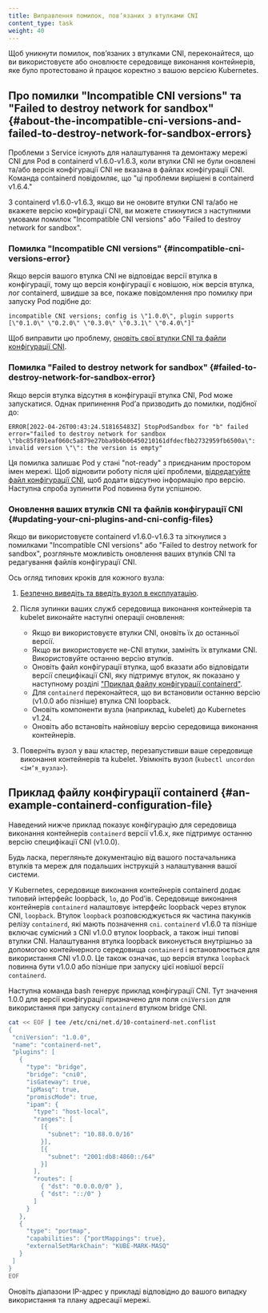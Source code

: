 ```yaml
---
title: Виправлення помилок, повʼязаних з втулками CNI
content_type: task
weight: 40
---
```


<!-- overview -->

Щоб уникнути помилок, повʼязаних з втулками CNI, переконайтеся, що ви використовуєте або оновлюєте середовище виконання контейнерів, яке було протестовано й працює коректно з вашою версією Kubernetes.

## Про помилки "Incompatible CNI versions" та "Failed to destroy network for sandbox" {#about-the-incompatible-cni-versions-and-failed-to-destroy-network-for-sandbox-errors}

Проблеми з Service існують для налаштування та демонтажу мережі CNI для Pod в containerd v1.6.0-v1.6.3, коли втулки CNI не були оновлені та/або версія конфігурації CNI не вказана в файлах конфігурації CNI. Команда containerd повідомляє, що "ці проблеми вирішені в containerd v1.6.4."

З containerd v1.6.0-v1.6.3, якщо ви не оновите втулки CNI та/або не вкажете версію конфігурації CNI, ви можете стикнутися з наступними умовами помилок "Incompatible CNI versions" або "Failed to destroy network for sandbox".

### Помилка "Incompatible CNI versions" {#incompatible-cni-versions-error}

Якщо версія вашого втулка CNI не відповідає версії втулка в конфігурації, тому що версія конфігурації є новішою, ніж версія втулка, лог containerd, швидше за все, покаже повідомлення про помилку при запуску Pod подібне до:

```log
incompatible CNI versions; config is \"1.0.0\", plugin supports [\"0.1.0\" \"0.2.0\" \"0.3.0\" \"0.3.1\" \"0.4.0\"]"
```

Щоб виправити цю проблему, [оновіть свої втулки CNI та файли конфігурації CNI](#updating-your-cni-plugins-and-cni-config-files).

### Помилка "Failed to destroy network for sandbox" {#failed-to-destroy-network-for-sandbox-error}

Якщо версія втулка відсутня в конфігурації втулка CNI, Pod може запускатися. Однак припинення Podʼа призводить до помилки, подібної до:

```log
ERROR[2022-04-26T00:43:24.518165483Z] StopPodSandbox for "b" failed
error="failed to destroy network for sandbox \"bbc85f891eaf060c5a879e27bba9b6b06450210161dfdecfbb2732959fb6500a\": invalid version \"\": the version is empty"
```

Ця помилка залишає Pod у стані "not-ready" з приєднаним простором імен мережі. Щоб відновити роботу після цієї проблеми, [відредагуйте файл конфігурації CNI](#updating-your-cni-plugins-and-cni-config-files), щоб додати відсутню інформацію про версію. Наступна спроба зупинити Pod повинна бути успішною.

### Оновлення ваших втулків CNI та файлів конфігурації CNI {#updating-your-cni-plugins-and-cni-config-files}

Якщо ви використовуєте containerd v1.6.0-v1.6.3 та зіткнулися з помилками "Incompatible CNI versions" або "Failed to destroy network for sandbox", розгляньте можливість оновлення ваших втулків CNI та редагування файлів конфігурації CNI.

Ось огляд типових кроків для кожного вузла:

1. [Безпечно виведіть та введіть вузол в експлуатацію](/uk/docs/tasks/administer-cluster/safely-drain-node/).
1. Після зупинки ваших служб середовища виконання контейнерів та kubelet виконайте наступні операції оновлення:

   - Якщо ви використовуєте втулки CNI, оновіть їх до останньої версії.
   - Якщо ви використовуєте не-CNI втулки, замініть їх втулками CNI. Використовуйте останню версію втулків.
   - Оновіть файл конфігурації втулка, щоб вказати або відповідати версії специфікації CNI, яку підтримує втулок, як показано у наступному розділі ["Приклад файлу конфігурації containerd"](#an-example-containerd-configuration-file).
   - Для `containerd` переконайтеся, що ви встановили останню версію (v1.0.0 або пізніше) втулка CNI loopback.
   - Оновіть компоненти вузла (наприклад, kubelet) до Kubernetes v1.24.
   - Оновіть або встановіть найновішу версію середовища виконання контейнерів.
1. Поверніть вузол у ваш кластер, перезапустивши ваше середовище виконання контейнерів та kubelet. Увімкніть вузол (`kubectl uncordon <імʼя_вузла>`).

## Приклад файлу конфігурації containerd {#an-example-containerd-configuration-file}

Наведений нижче приклад показує конфігурацію для середовища виконання контейнерів `containerd` версії v1.6.x, яке підтримує останню версію специфікації CNI (v1.0.0).

Будь ласка, перегляньте документацію від вашого постачальника втулків та мереж для подальших інструкцій з налаштування вашої системи.

У Kubernetes, середовище виконання контейнерів containerd додає типовий інтерфейс loopback, `lo`, до Podʼів. Середовище виконання контейнерів `containerd` налаштовує інтерфейс loopback через втулок CNI, `loopback`. Втулок `loopback` розповсюджується як частина пакунків релізу `containerd`, які мають позначення `cni`. `containerd` v1.6.0 та пізніше включає сумісний з CNI v1.0.0 втулок loopback, а також інші типові втулки CNI. Налаштування втулка loopback виконується внутрішньо за допомогою контейнерного середовища `containerd` і встановлюється для використання CNI v1.0.0. Це також означає, що версія втулка `loopback` повинна бути v1.0.0 або пізніше при запуску цієї новішої версії `containerd`.

Наступна команда bash генерує приклад конфігурації CNI. Тут значення 1.0.0 для версії конфігурації призначено для поля `cniVersion` для використання при запуску `containerd` втулком bridge CNI.

```bash
cat << EOF | tee /etc/cni/net.d/10-containerd-net.conflist
{
 "cniVersion": "1.0.0",
 "name": "containerd-net",
 "plugins": [
   {
     "type": "bridge",
     "bridge": "cni0",
     "isGateway": true,
     "ipMasq": true,
     "promiscMode": true,
     "ipam": {
       "type": "host-local",
       "ranges": [
         [{
           "subnet": "10.88.0.0/16"
         }],
         [{
           "subnet": "2001:db8:4860::/64"
         }]
       ],
       "routes": [
         { "dst": "0.0.0.0/0" },
         { "dst": "::/0" }
       ]
     }
   },
   {
     "type": "portmap",
     "capabilities": {"portMappings": true},
     "externalSetMarkChain": "KUBE-MARK-MASQ"
   }
 ]
}
EOF
```

Оновіть діапазони IP-адрес у прикладі відповідно до вашого випадку використання та плану адресації мережі.

